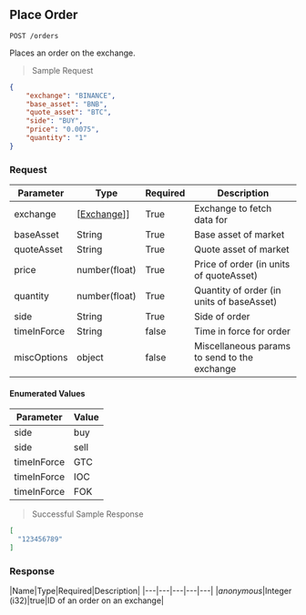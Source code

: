 ## Place Order

`POST /orders`

Places an order on the exchange.

> Sample Request

```json
{
    "exchange": "BINANCE",
    "base_asset": "BNB",
    "quote_asset": "BTC",
    "side": "BUY",
    "price": "0.0075",
    "quantity": "1"
}
```
### Request

|Parameter|Type|Required|Description|
|---|---|---|---|
|exchange|[[Exchange](#exchange)]]|True|Exchange to fetch data for|
|baseAsset|String|True|Base asset of market|
|quoteAsset|String|True|Quote asset of market|
|price|number(float)|True|Price of order (in units of quoteAsset)|
|quantity|number(float)|True|Quantity of order (in units of baseAsset)|
|side|String|True|Side of order|
|timeInForce|String|false|Time in force for order|
|miscOptions|object|false|Miscellaneous params to send to the exchange|

#### Enumerated Values

|Parameter|Value|
|---|---|
|side|buy|
|side|sell|
|timeInForce|GTC|
|timeInForce|IOC|
|timeInForce|FOK|

> Successful Sample Response

```json
[
  "123456789"
]
```

### Response

|Name|Type|Required|Description|
|---|---|---|---|---|
|*anonymous*|Integer (i32)|true|ID of an order on an exchange|